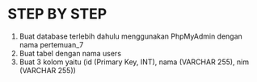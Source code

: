 # STEP BY STEP
1. Buat database terlebih dahulu menggunakan PhpMyAdmin dengan nama pertemuan_7
2. Buat tabel dengan nama users
3. Buat 3 kolom yaitu (id (Primary Key, INT), nama (VARCHAR 255), nim (VARCHAR 255))
